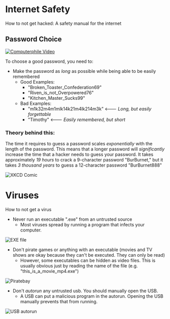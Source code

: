 # Internet Safety
How to not get hacked: A safety manual for the internet

## Password Choice
[![Computerphile Video](http://img.youtube.com/vi/3NjQ9b3pgIg/0.jpg)](http://www.youtube.com/watch?v=3NjQ9b3pgIg)

To choose a good password, you need to:
* Make the password as *long* as possible while being able to be easily remembered
    * Good Examples:
        * "Broken_Toaster_Confederation69"
        * "Riven_is_not_Overpowered76"
        * "Kitchen_Master_Sucks99"
    * Bad Examples: 
        * "m1k32m4m1mlk14k21m4lk214m3k" <--- *Long, but easily forgettable*
        * "Timothy" <--- *Easily remembered, but short*

### Theory behind this: 
The time it requires to guess a password scales *exponentially* with the length of the password. This means that a longer password will *significantly* increase the time that a hacker needs to guess your password. It takes approximately *19 hours* to crack a 9-character password "BurBurnet," but it takes *3 thousand years* to guess a 12-character password "BurBurnet888"


![XKCD Comic](https://imgs.xkcd.com/comics/password_strength.png)

# Viruses
How to not get a virus
* Never run an executable ".exe" from an untrusted source
    * Most viruses spread by running a program that infects your computer.


![EXE file](https://lh3.ggpht.com/_M0X9MzkzNXE/Sz-mfrTBQYI/AAAAAAAADzY/z4HUy6W4hAA/Locate%20mysql.exe%20file%5B2%5D.png?imgmax=800)

* Don't pirate games or anything with an executable (movies and TV shows are okay because they can't be executed. They can only be read) 
    * However, some executables can be hidden as video files. This is usually obvious just by reading the name of the file (e.g. "this_is_a_movie_mp4.exe")


![Piratebay](https://thepiratebay-proxylist.org/assets/img/tpb.jpg)

* Don't *autorun* any untrusted usb. You should manually open the USB.
    * A USB can put a malicious program in the autorun. Opening the USB manually prevents that from running.


![USB autorun](http://www.samlogic.net/articles/images/autoplay-dialogbox-with-worm-conficker.png)
